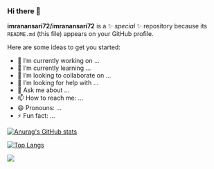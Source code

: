 ### Hi there 👋


**imranansari72/imranansari72** is a ✨ _special_ ✨ repository because its `README.md` (this file) appears on your GitHub profile.

Here are some ideas to get you started:

- 🔭 I’m currently working on ...
- 🌱 I’m currently learning ...
- 👯 I’m looking to collaborate on ...
- 🤔 I’m looking for help with ...
- 💬 Ask me about ...
- 📫 How to reach me: ...
- 😄 Pronouns: ...
- ⚡ Fun fact: ...



[![Anurag's GitHub stats](https://github-readme-stats.vercel.app/api?username=imranansari72&show_icons=true)](https://github.com/imranansari72/imranansari72?style=centerme)



[![Top Langs](https://github-readme-stats.vercel.app/api/top-langs/?username=imranansari72&layout=compact)](https://github.com/imranansari72/imranansari72?style=centerme)



<a href="https://github.com/anuraghazra/github-readme-stats">
  <img align="center" src="https://github-readme-stats.vercel.app/api/pin/?username=imranansari72&repo=github-readme-stats" />
</a>
